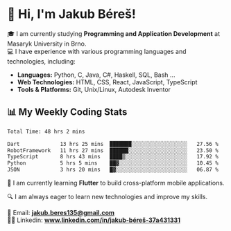 # 👋 Hi, I'm Jakub Béreš!

🎓 I am currently studying **Programming and Application Development** at Masaryk University in Brno.  
💻 I have experience with various programming languages and technologies, including:  
   - **Languages:** Python, C, Java, C#, Haskell, SQL, Bash ...  
   - **Web Technologies:** HTML, CSS, React, JavaScript, TypeScript  
   - **Tools & Platforms:** Git, Unix/Linux, Autodesk Inventor

## 📊 My Weekly Coding Stats
<!--START_SECTION:waka-->

```txt
Total Time: 48 hrs 2 mins

Dart             13 hrs 25 mins  ███████░░░░░░░░░░░░░░░░░░   27.56 %
RobotFramework   11 hrs 27 mins  ██████░░░░░░░░░░░░░░░░░░░   23.50 %
TypeScript       8 hrs 43 mins   ████▒░░░░░░░░░░░░░░░░░░░░   17.92 %
Python           5 hrs 5 mins    ██▓░░░░░░░░░░░░░░░░░░░░░░   10.45 %
JSON             3 hrs 20 mins   █▓░░░░░░░░░░░░░░░░░░░░░░░   06.87 %
```

<!--END_SECTION:waka-->

🚀 I am currently learning **Flutter** to build cross-platform mobile applications.  

🔍 I am always eager to learn new technologies and improve my skills.  

📩 Email:        **jakub.beres135@gmail.com**  
🧑‍💻 Linkedin:     **www.linkedin.com/in/jakub-béreš-37a431331**


